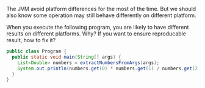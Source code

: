 The JVM avoid platform differences for the most of the time. But we should also know some operation may still behave differently on different platform.

When you execute the following program, you are likely to have different results on different platforms. Why? If you want to ensure reproducable result, how to fix it?

```java
public class Program {
  public static void main(String[] args) {
    List<Double> numbers = extractNumbersFromArgs(args);
    System.out.println(numbers.get(0) * numbers.get(1) / numbers.get(2));
  }
}
```